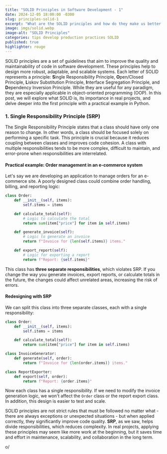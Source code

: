 ```yaml
---
title: "SOLID Principles in Software Development - 1"
date: 2024-12-05 18:00:00 -0300
slug: principles-solid-1
excerpt: "What are the SOLID principles and how do they make us better developers? The Single responsibility principle. Part 1"
image: imgs/solid.webp
image-alt: "SOLID Principles"
categories: tips develop production practices SOLID
published: true
highlighter: rouge
---
```


SOLID principles are a set of guidelines that aim to improve the quality and maintainability of code in software development. These principles help to design more robust, adaptable, and scalable systems. Each letter of SOLID represents a principle: **S**ingle Responsibility Principle, **O**pen/Closed Principle, **L**iskov Substitution Principle, **I**nterface Segregation Principle, and **D**ependency Inversion Principle. While they are useful for any paradigm, they are especially applicable in object-oriented programming (OOP). In this post, we will explore what SOLID is, its importance in real projects, and delve deeper into the first principle with a practical example in Python.

### **1. Single Responsibility Principle (SRP)**

The Single Responsibility Principle states that a class should have only one reason to change. In other words, a class should be focused solely on performing a specific task. This principle is crucial because it reduces coupling between classes and improves code cohesion. A class with multiple responsibilities tends to be more complex, difficult to maintain, and error-prone when responsibilities are interrelated.

#### **Practical example: Order management in an e-commerce system**

Let's say we are developing an application to manage orders for an e-commerce site. A poorly designed class could combine order handling, billing, and reporting logic:

```python
class Order:
    def __init__(self, items):
        self.items = items

    def calculate_total(self):
        # Logic to calculate the total
        return sum(item["price"] for item in self.items)

    def generate_invoice(self):
        # Logic to generate an invoice
        return f"Invoice for {len(self.items)} items."

    def export_report(self):
        # Logic for exporting a report
        return f"Report: {self.items}"
```

This class has **three separate responsibilities**, which violates SRP. If you change the way you generate invoices, export reports, or calculate totals in the future, the changes could affect unrelated areas, increasing the risk of errors.

#### **Redesigning with SRP**

We can split this class into three separate classes, each with a single responsibility:

```python
class Order:
    def __init__(self, items):
        self.items = items

    def calculate_total(self):
        return sum(item["price"] for item in self.items)

class InvoiceGenerator:
    def generate(self, order):
        return f"Invoice for {len(order.items)} items."

class ReportExporter:
    def export(self, order):
        return f"Report: {order.items}"
```

Now each class has a single responsibility. If we need to modify the invoice generation logic, we won't affect the `Order` class or the report export class. In addition, this design is easier to test and scale.

SOLID principles are not strict rules that must be followed no matter what - there are always exceptions or unexpected situations - but when applied correctly, they significantly improve code quality. **SRP**, as we saw, helps divide responsibilities, which reduces complexity. In real projects, applying these principles may seem like more work at the beginning, but it saves time and effort in maintenance, scalability, and collaboration in the long term.

o/
